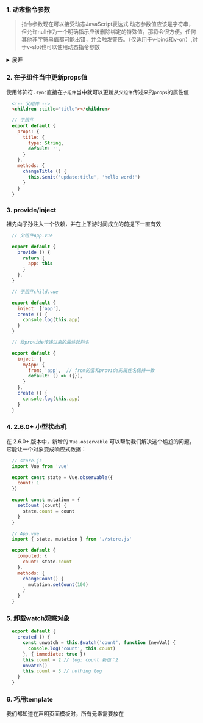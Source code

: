 ### 1. 动态指令参数

> 指令参数现在可以接受动态JavaScript表达式 动态参数值应该是字符串，但允许null作为一个明确指示应该删除绑定的特殊值，那将会很方便。任何其他非字符串值都可能出错，并会触发警告。（仅适用于v-bind和v-on）,对于v-slot也可以使用动态指令参数

<details>
<summary>展开</summary>
  ```html
    <div :[attr]="attributeName"></div>
    <button @[eventName]="handler"></button>
    <template v-slot:[slotName]>Dynamic slot name</template>
  ```
</details>

**<summary>**

### 2. 在子组件当中更新props值

使用修饰符`.sync`直接在`子组件`当中就可以更新从`父组件`传过来的`props`的属性值

```html
  <!-- 父组件 -->
  <children :title="title"></children>
```

```js
  // 子组件
  export default {
    props: {
      title: {
        type: String,
        default: '',
      }
    },
    methods: {
      changeTitle () {
        this.$emit('update:title', 'hello word!')
      }
    }
  }
```

### 3. provide/inject

祖先向子孙注入一个依赖，并在上下游时间成立的前提下一直有效

```js
  // 父组件App.vue

  export default {
    provide () {
      return {
        app: this
      }
    },
  }
```
```js
  // 子组件child.vue

  export default {
    inject: ['app'],
    create () {
      console.log(this.app)
    }
  }

  // 给provide传递过来的属性起别名

  export default {
    inject: {
      myApp: {
        from: 'app',  // from的值和provide的属性名保持一致
        default: () => ({}),
      }
    },
    create () {
      console.log(this.app)
    }
  }
```

### 4. 2.6.0+ 小型状态机

在 2.6.0+ 版本中，新增的 `Vue.observable` 可以帮助我们解决这个尴尬的问题，它能让一个对象变成响应式数据：

```js
  // store.js
  import Vue from 'vue'

  export const state = Vue.observable({
    count: 1
  })

  export const mutation = {
    setCount (count) {
      state.count = count
    }
  }
```

```js
  // App.vue
  import { state, mutation } from './store.js'

  export default {
    computed: {
      count: state.count
    },
    methods: {
      changeCount() {
        mutation.setCount(100)
      }
    }
  }
```


### 5. 卸载watch观察对象

```js
  export default {
    created () {
      const unwatch = this.$watch('count', function (newVal) {
        console.log('count', this.count)
      }, { immediate: true })
      this.count = 2 // log: count 新值：2
      unwatch()
      this.count = 3 // nothing log
    }
  }
```


### 6. 巧用template

我们都知道在声明页面模板时，所有元素需要放在 <template> 元素内。除此之外，它还能在模板内使用，<template> 元素作为不可见的包裹元素，只是在运行时做处理，最终的渲染结果并不包含它。

```html
  <template> 
    <div>
      <template v-if="status">
        <p>aaaaa</p>
        <span>bbbb</span>
      </template>
    </div>
  </template>
```

### 7. 过滤器复用

过滤器无法通过 this 直接引用

要知道，选项配置都会被存储在实例的 $options 中，所以只需要获取 this.$options.filters 就可以拿到实例中的过滤器。

除了能获取到实例的过滤器外，还能获取到全局的过滤器，因为 this.$options.filters 会顺着 __proto__ 向上查找，全局过滤器就存在原型中。

```js
  <div>{{ title | capitalize }}</div>

  export default {
    data () {
      return {
        title: '',
      }
    },
    filters: {
      capitalize: function (val) {
        if (!val) return '/'
      }
    },
    methods: {
      getSomething () {
        const res = {
          title: ''
        }
        console.log(thid.$options.filters.capitalize(res.title))
      }
    }
  }
```

### 8. 路由懒加载

路由懒加载作为性能优化的一种手段，它能让路由组件延迟加载。通常我们还会为延迟加载的路由添加“魔法注释”(`webpackChunkName`)来自定义包名，在打包时，该路由组件会被单独打包出来。

```js

let router = new Router({
  routes: [
    {
      path: '/login',
      name: 'login',
      component: import(/* webpackChunkName: "login" */`@/views/login.vue`)
    },
    {
      path: '/detail',
      name: 'detail',
      component: import(/* webpackChunkName: "detail" */`@/views/detail.vue`)
    },
    {
      path: '/index',
      name: 'index',
      component: import(/* webpackChunkName: "index" */`@/views/index.vue`)
    },
  ]
})
  
```

上面这种写法没问题，但仔细一看它们结构都是相似的，作为一名出色的开发者，我们可以使用 map 循环来解决这种重复性的工作。

```js
const routeOptions = [
  {
    path: '/login',
    name: 'login',
  },
  {
    path: '/detail',
    name: 'detail',
  },
  {
    path: '/index',
    name: 'index',
  },
]

const routes = routeOptions.map(route => {
  if (!route.component) {
    route = {
      ...route,
      // 从 webpack 2.6.0 开始，占位符 [index] 和 [request] 被支持为递增的数字或实际解析的文件名。我们可以这样使用“魔法注释”
      component: () => import(/* webpackChunkName: "[request]" */`@/views/${route.name}.vue`)
    }
  }
  return route
})

let router = new Router({
  routes
})
  
```

### 9. 